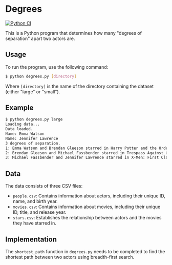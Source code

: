 # Degrees

[![Python CI](https://github.com/your-username/degrees/actions/workflows/ci.yml/badge.svg)](https://github.com/your-username/degrees/actions/workflows/ci.yml)

This is a Python program that determines how many "degrees of separation" apart two actors are.

## Usage

To run the program, use the following command:

```bash
$ python degrees.py [directory]
```

Where `[directory]` is the name of the directory containing the dataset (either "large" or "small").

## Example

```bash
$ python degrees.py large
Loading data...
Data loaded.
Name: Emma Watson
Name: Jennifer Lawrence
3 degrees of separation.
1: Emma Watson and Brendan Gleeson starred in Harry Potter and the Order of the Phoenix
2: Brendan Gleeson and Michael Fassbender starred in Trespass Against Us
3: Michael Fassbender and Jennifer Lawrence starred in X-Men: First Class
```

## Data

The data consists of three CSV files:

- `people.csv`: Contains information about actors, including their unique ID, name, and birth year.
- `movies.csv`: Contains information about movies, including their unique ID, title, and release year.
- `stars.csv`: Establishes the relationship between actors and the movies they have starred in.

## Implementation

The `shortest_path` function in `degrees.py` needs to be completed to find the shortest path between two actors using breadth-first search.
